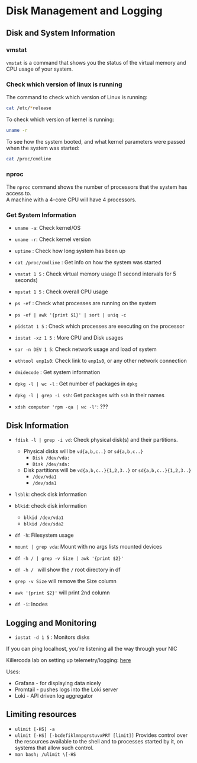 
# Disk Management and Logging

## Disk and System Information

### vmstat
`vmstat` is a command that shows you the status of the virtual memory and CPU usage of your system.

### Check which version of linux is running
The command to check which version of Linux is running:
```bash
cat /etc/*release
```
To check which version of kernel is running:
```bash
uname -r
```

To see how the system booted, and what kernel parameters were passed
when the system was started:
```bash
cat /proc/cmdline
```

### nproc
The `nproc` command shows the number of processors that the system has access to.  
A machine with a 4-core CPU will have 4 processors.  


### Get System Information
* `uname -a`: Check kernel/OS  
* `uname -r`: Check kernel version
* `uptime`  : Check how long system has been up
* `cat /proc/cmdline` : Get info on how the system was started
* `vmstat 1 5` : Check virtual memory usage (1 second intervals for 5 seconds)
* `mpstat 1 5` : Check overall CPU usage
* `ps -ef` : Check what processes are running on the system
* `ps -ef | awk '{print $1}' | sort | uniq -c`

* `pidstat 1 5` : Check which processes are executing on the processor
* `iostat -xz 1 5` : More CPU and Disk usages

* `sar -n DEV 1 5`: Check network usage and load of system

* `ethtool enp1s0`: Check link to `enp1s0`, or any other network connection

* `dmidecode` : Get system information

* `dpkg -l | wc -l` : Get number of packages in `dpkg`
* `dpkg -l | grep -i ssh`: Get packages with `ssh` in their names

* `xdsh computer 'rpm -qa | wc -l'`: ???

## Disk Information

* `fdisk -l | grep -i vd`: Check physical disk(s) and their partitions.  
    * Physical disks will be `vd{a,b,c..}` or `sd{a,b,c..}`  
        * `Disk /dev/vda:`  
        * `Disk /dev/sda:`  
    * Disk partitions will be `vd{a,b,c..}{1,2,3..}` or `sd{a,b,c..}{1,2,3..}`  
        * `/dev/vda1`  
        * `/dev/sda1`  

* `lsblk`: check disk information  
* `blkid`: check disk information  
    * `blkid /dev/vda1`  
    * `blkid /dev/sda2`  

* `df -h`: Filesystem usage  

* `mount | grep vda`: Mount with no args lists mounted devices  

* `df -h / | grep -v Size | awk '{print $2}'`  
* `df -h / ` will show the `/` root directory in df  
* `grep -v Size` will remove the Size column  
* `awk '{print $2}'` will print 2nd column  

* `df -i`: Inodes  


## Logging and Monitoring

* `iostat -d 1 5` : Monitors disks  



If you can ping localhost, you're listening all the way through your NIC

Killercoda lab on setting up telemetry/logging:
[here](https://killercoda.com/het-tanis/course/Linux-Labs/102-monitoring-linux-logs)  

Uses:
* Grafana - for displaying data nicely  
* Promtail - pushes logs into the Loki server  
* Loki - API driven log aggregator  


## Limiting resources

* `ulimit [-HS] -a`
* `ulimit [-HS] [-bcdefiklmnpqrstuvxPRT [limit]]`
Provides control over the resources available to the shell and to
processes started by it, on systems that allow such control.  
* `man bash; /ulimit \[-HS`

